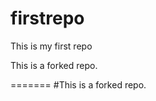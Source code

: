firstrepo
=========

This is my first repo

This is a forked repo.


=======
#This is a forked repo.
